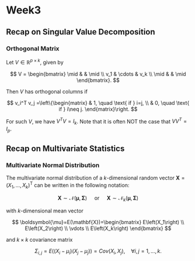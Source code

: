 # Week3

## Recap on Singular Value Decomposition

### Orthogonal Matrix

Let $V\in \mathbb{R}^{p\times k}$, given by

$$
V = \begin{bmatrix}
\mid & & \mid \\
v_1 & \cdots & v_k \\
\mid & & \mid
\end{bmatrix}.
$$

Then $V$ has orthogonal columns if 

$$
v_i^T v_j =\left\{\begin{matrix}
    &  1, \quad \text{ if } i=j, \\
    &  0, \quad \text{ if } i\neq j. 
\end{matrix}\right.
$$

For such $V$, we have $V^T V = I_k$. Note that it is often NOT the case that $V V^T = I_p$. 

## Recap on Multivariate Statistics

### Multivariate Normal Distribution

The multivariate normal distribution of a $k$-dimensional random vector $\mathbf{X}=\left(X_1, \ldots, X_k\right)^{\mathrm{T}}$ can be written in the following notation:

$$
\mathbf{X} \sim \mathcal{N}(\boldsymbol{\mu}, \mathbf{\Sigma}) \quad \text{ or } \quad \mathbf{X} \sim \mathcal{N}_k(\boldsymbol{\mu}, \boldsymbol{\Sigma})
$$

with $k$-dimensional mean vector

$$
\boldsymbol{\mu}=E(\mathbf{X})=\begin{bmatrix}
E\left(X_1\right) \\
E\left(X_2\right)  \\
\vdots \\
E\left(X_k\right)
\end{bmatrix}
$$

and $k \times k$ covariance matrix

$$
\Sigma_{i, j}=E\left(\left(X_i-\mu_i\right)\left(X_j-\mu_j\right)\right)=Cov\left(X_i, X_j\right), \quad \forall i,j = 1,\dots, k. 
$$